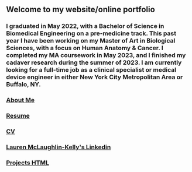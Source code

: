 ## Welcome to my website/online portfolio 

### I graduated in May 2022, with a Bachelor of Science in Biomedical Engineering on a pre-medicine track. This past year I have been working on my Master of Art in Biological Sciences, with a focus on Human Anatomy & Cancer. I completed my MA coursework in May 2023, and I finished my cadaver research during the summer of 2023. I am currently looking for a full-time job as a clinical specialist or medical device engineer in either New York City Metropolitan Area or Buffalo, NY. 

### [About Me](https://lmmk416.github.io/AboutMe.pdf)

### [Resume](https://Lmmk416.github.io/resume.html.pdf)

### [CV](https://Lmmk416.github.io/cv.html.pdf)

### [Lauren McLaughlin-Kelly's Linkedin](http://www.linkedin.com/in/lauren-mclaughlin-kelly)

### [Projects HTML](https://Lmmk416.github.io/projects.html)




